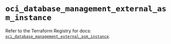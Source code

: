 # `oci_database_management_external_asm_instance`

Refer to the Terraform Registry for docs: [`oci_database_management_external_asm_instance`](https://registry.terraform.io/providers/hashicorp/oci/7.19.0/docs/resources/database_management_external_asm_instance).
